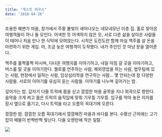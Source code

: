 ```yaml
---
title: "게스트 하우스"
date: "2018-04-26"
---
```


조용한 해변가 마을, 창가에서 주황 불빛이 새어나오는 네모네모난 이층 집. 홀로 찾아온 여행객들이 하나 둘 모인다. 어색한 듯 어색하지 않은 듯, 서로 다른 삶을 살아온 사람들이 태어나 처음 만나 한 식탁에 모여앉는다. 시작은 도란도란 함께 마실 맥주를 살 돈을 마련하기 위한 게임. 아, 조금 늦은 여행객이 도착했다. 내가 주인인 것 마냥 문을 열어준다.

맥주를 홀짝홀짝 마시며, 다녀온 여행지를 이야기하고, 내일 아침 갈 곳을 이야기하고, 버스를 탈 곳을 이야기한다. 첼로를 연주하는 사람, 해외영업을 하는 사람, 법무팀에 있는 사람, 현장에서 일하는 사람, 임상심리학을 연구하는 사람... 몇 안되는데 참 다양한 사람들. 서로의 이야기를 유심히 듣는 사람들. 이야기를 나누며 깊어가는 밤.

깊어가는 밤. 갑자기 다들 트럭에 몸을 싣고 깜깜한 마을 골목을 지나 외곽으로 향한다. 음악을 크게 켜고 몸은 트럭의 움직임에 맞춰 기우뚱 기우뚱. 입구를 막아 놓은 의자를 잠시 옆으로 옮기고, 다시 트럭을 타고 오름의 꼭대기에 오른다.

깜깜한 밤. 깜깜한 오름 꼭대기에서 깜깜해진 마을과 바다를 본다. 수평선 근처에는 고기잡이 배들이 반짝반짝 빛난다. 다들 오랜만에 작은 일탈.

![](../photo/2018-04-26-게스트_하우스.jpg)